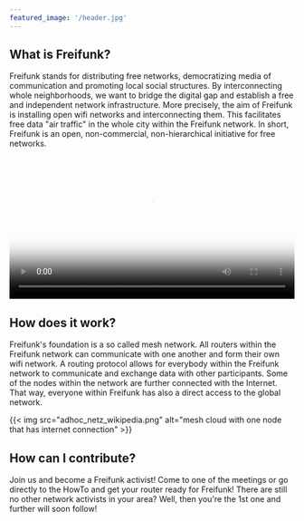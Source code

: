 ```yaml
---
featured_image: '/header.jpg'
---
```


## What is Freifunk?

Freifunk stands for distributing free networks, democratizing media of communication and promoting local social structures. By interconnecting whole neighborhoods, we want to bridge the digital gap and establish a free and independent network infrastructure. More precisely, the aim of Freifunk is installing open wifi networks and interconnecting them. This facilitates free data "air traffic" in the whole city within the Freifunk network. In short, Freifunk is an open, non-commercial, non-hierarchical initiative for free networks.

<video controls preload="metadata" poster="/video_poster.png" width="100%" src="//berlin.freifunk.net/media/videos/freifunk_verbindet.webm">
  <source src="//berlin.freifunk.net/media/videos/freifunk_verbindet.webm" type="video/webm">
  <source src="//berlin.freifunk.net/media/videos/freifunk_verbindet.mp4" type="video/mp4">
  <source src="//berlin.freifunk.net/media/videos/freifunk_verbindet.ogv" type="video/ogg">
</video>

## How does it work?

Freifunk's foundation is a so called mesh network. All routers within the Freifunk network can communicate with one another and form their own wifi network. A routing protocol allows for everybody within the Freifunk network to communicate and exchange data with other participants. Some of the nodes within the network are further connected with the Internet. That way, everyone within Freifunk has also a direct access to the global network.

{{< img src="adhoc_netz_wikipedia.png" alt="mesh cloud with one node that has internet connection" >}}

## How can I contribute?

Join us and become a Freifunk activist! Come to one of the meetings or go directly to the HowTo and get your router ready for Freifunk! There are still no other network activists in your area? Well, then you're the 1st one and further will soon follow!